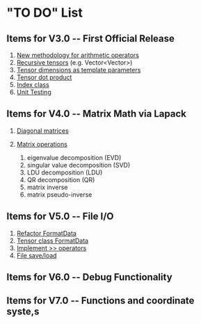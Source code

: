 
# "TO DO" List

## Items for V3.0 -- First Official Release

1. [New methodology for arithmetic operators](newfunctions.md)
1. [Recursive tensors](recursive.md) (e.g. Vector<Vector<double>>)
1. [Tensor dimensions as template parameters](templatedimensions.md) 
1. [Tensor dot product](dotproduct.md)
1. [Index class](index.md)
1. [Unit Testing](unittesting.md)

## Items for V4.0 -- Matrix Math via Lapack
1. [Diagonal matrices](diagonal.md)
1. [Matrix operations](lapack.md)

   1. eigenvalue decomposition (EVD)
   1. singular value decomposition (SVD)
   1. LDU decomposition (LDU)
   1. QR decomposition (QR)
   1. matrix inverse
   1. matrix pseudo-inverse

## Items for V5.0 -- File I/O
1. [Refactor FormatData](formatdata.md)
1. [Tensor class FormatData](tensorformatdata.md)
1. [Implement >> operators](inputstreams.md)
1. [File save/load](fileio.md)

## Items for V6.0 -- Debug Functionality

## Items for V7.0 -- Functions and coordinate syste,s

  
